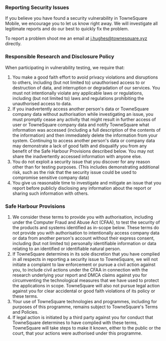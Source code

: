 ### Reporting Security Issues

If you believe you have found a security vulnerability in TowneSquare Mobile, we encourage you to let us know right away. We will investigate all legitimate reports and do our best to quickly fix the problem.

To report a problem shoot me an email at j.hughes@townesquare.xyz directly.

### Responsible Research and Disclosure Policy

When participating in vulnerability testing, we require that:

1. You make a good faith effort to avoid privacy violations and disruptions to others, including (but not limited to) unauthorised access to or destruction of data, and interruption or degradation of our services. You must not intentionally violate any applicable laws or regulations, including (but not limited to) laws and regulations prohibiting the unauthorised access to data.
2. If you inadvertently access another person's data or TowneSquare company data without authorisation while investigating an issue, you must promptly cease any activity that might result in further access of user or TowneSquare company data and notify TowneSquare what information was accessed (including a full description of the contents of the information) and then immediately delete the information from your system. Continuing to access another person's data or company data may demonstrate a lack of good faith and disqualify you from any benefit of the Safe Harbour Provisions described below. You may not share the inadvertently accessed information with anyone else.
3. You do not exploit a security issue that you discover for any reason other than for testing purposes. (This includes demonstrating additional risk, such as the risk that the security issue could be used to compromise sensitive company data)
4. You give us reasonable time to investigate and mitigate an issue that you report before publicly disclosing any information about the report or sharing such information with others.

### Safe Harbour Provisions

1. We consider these terms to provide you with authorisation, including under the Computer Fraud and Abuse Act (CFAA), to test the security of the products and systems identified as in-scope below. These terms do not provide you with authorisation to intentionally access company data or data from another person's account without their express consent, including (but not limited to) personally identifiable information or data relating to an identified or identifiable natural person.
2. If TowneSquare determines in its sole discretion that you have complied in all respects in reporting a security issue to TowneSquare, we will not initiate a complaint to law enforcement or pursue a civil action against you, to include civil actions under the CFAA in connection with the research underlying your report and DMCA claims against you for circumventing the technological measures that we have used to protect the applications in scope. TowneSquare will also not pursue legal action against you for clear accidental or good faith violations of its policy or these terms.
3. Your use of TowneSquare technologies and programmes, including for purposes of this programme, remains subject to TowneSquare's Terms and Policies.
4. If legal action is initiated by a third party against you for conduct that TowneSquare determines to have complied with these terms, TowneSquare will take steps to make it known, either to the public or the court, that your actions were authorised under this programme.
